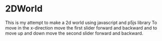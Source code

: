 # 2DWorld
This is my attempt to make a 2d world using javascript and p5js library
To move in the x-direction move the first slider forward and backward and to move up and down move the second slider forward and backward.
